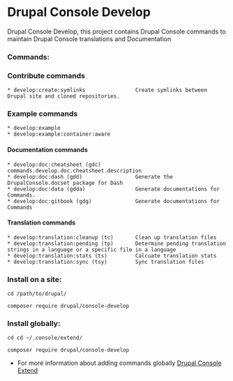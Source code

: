 # Drupal Console Develop

Drupal Console Develop, this project contains Drupal Console commands to maintain Drupal Console translations and Documentation

### Commands:

### Contribute commands
```
* develop:create:symlinks                Create symlinks between Drupal site and cloned repositories.
```

### Example commands
```
* develop:example
* develop:example:container:aware
```


#### Documentation commands
```
* develop:doc:cheatsheet (gdc)           commands.develop.doc.cheatsheet.description
* develop:doc:dash (gdd)                 Generate the DrupalConsole.docset package for Dash
* develop:doc:data (gdda)                Generate documentations for Commands.
* develop:doc:gitbook (gdg)              Generate documentations for Commands
```
#### Translation commands
```
* develop:translation:cleanup (tc)       Clean up translation files
* develop:translation:pending (tp)       Determine pending translation strings in a language or a specific file in a language
* develop:translation:stats (ts)         Calcuate translation stats
* develop:translation:sync (tsy)         Sync translation files
```

### Install on a site:
```
cd /path/to/drupal/

composer require drupal/console-develop
```

### Install globally:
```
cd cd ~/.console/extend/

composer require drupal/console-develop

```
* For more information about adding commands globally [Drupal Console Extend](https://github.com/hechoendrupal/drupal-console-extend#drupal-console-extend)